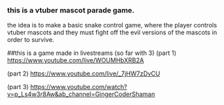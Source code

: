 ### this is a vtuber mascot parade game.

the idea is to make a basic snake control game, where the player controls 
vtuber mascots and they must fight off the evil versions of the mascots
in order to survive.

##this is a game made in livestreams (so far with 3)
(part 1)
https://www.youtube.com/live/WOUMHbXRB2A

(part 2)
https://www.youtube.com/live/_7jHW7zDvCU

(part 3)
https://www.youtube.com/watch?v=p_Ls4w3r8Aw&ab_channel=GingerCoderShaman
